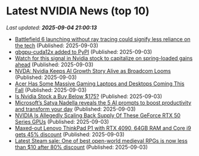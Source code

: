 # Latest NVIDIA News (top 10)
_Last updated: **2025-09-04 21:00:13**_

- [Battlefield 6 launching without ray tracing could signify less reliance on the tech](https://www.androidheadlines.com/2025/09/battlefield-6-launching-without-ray-tracing-could-signify-less-reliance-on-the-tech.html) (Published: 2025-09-03)
- [gbgpu-cuda12x added to PyPI](https://pypi.org/project/gbgpu-cuda12x/) (Published: 2025-09-03)
- [Watch for this signal in Nvidia stock to capitalize on spring-loaded gains ahead](https://consent.yahoo.com/v2/collectConsent?sessionId=1_cc-session_d930c701-5999-42b5-9e31-6a61785deff4) (Published: 2025-09-03)
- [NVDA: Nvidia Keeps AI Growth Story Alive as Broadcom Looms](https://consent.yahoo.com/v2/collectConsent?sessionId=1_cc-session_294a0cc3-2bec-41e8-b278-ddf04d9a82e8) (Published: 2025-09-03)
- [Acer Has Some Massive Gaming Laptops and Desktops Coming This Fall](https://www.cnet.com/tech/computing/acer-has-some-massive-gaming-laptops-and-desktops-coming-this-fall/) (Published: 2025-09-03)
- [Is Nvidia Stock a Buy Below $175?](https://biztoc.com/x/88f3b4dde77f727a) (Published: 2025-09-03)
- [Microsoft’s Satya Nadella reveals the 5 AI prompts to boost productivity and transform your day](https://economictimes.indiatimes.com/news/international/us/microsofts-satya-nadella-reveals-the-5-ai-prompts-to-boost-productivity-and-transform-your-day/articleshow/123684299.cms) (Published: 2025-09-03)
- [NVIDIA Is Allegedly Scaling Back Supply Of These GeForce RTX 50 Series GPUs](https://hothardware.com/news/nvidia-is-allegedly-scaling-back-supply-geforce-rtx-50-series-gpus) (Published: 2025-09-03)
- [Maxed-out Lenovo ThinkPad P1 with RTX 4090, 64GB RAM and Core i9 gets 45% discount](https://www.notebookcheck.net/Maxed-out-Lenovo-ThinkPad-P1-with-RTX-4090-64GB-RAM-and-Core-i9-gets-45-discount.1103759.0.html) (Published: 2025-09-03)
- [Latest Steam sale: One of best open-world medieval RPGs is now less than $10 after 80% discount](https://www.notebookcheck.net/Latest-Steam-sale-One-of-best-open-world-medieval-RPGs-is-now-less-than-10-after-80-discount.1103829.0.html) (Published: 2025-09-03)
